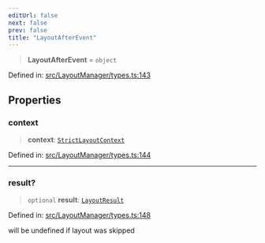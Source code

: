 ```yaml
---
editUrl: false
next: false
prev: false
title: "LayoutAfterEvent"
---
```


> **LayoutAfterEvent** = `object`

Defined in: [src/LayoutManager/types.ts:143](https://github.com/fabricjs/fabric.js/blob/b4f67b1cfd353d0e2763b168e07bce6b67895452/src/LayoutManager/types.ts#L143)

## Properties

### context

> **context**: [`StrictLayoutContext`](/api/type-aliases/strictlayoutcontext/)

Defined in: [src/LayoutManager/types.ts:144](https://github.com/fabricjs/fabric.js/blob/b4f67b1cfd353d0e2763b168e07bce6b67895452/src/LayoutManager/types.ts#L144)

***

### result?

> `optional` **result**: [`LayoutResult`](/api/type-aliases/layoutresult/)

Defined in: [src/LayoutManager/types.ts:148](https://github.com/fabricjs/fabric.js/blob/b4f67b1cfd353d0e2763b168e07bce6b67895452/src/LayoutManager/types.ts#L148)

will be undefined if layout was skipped

